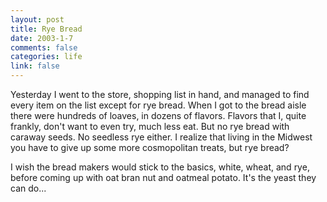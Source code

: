 ```yaml
--- 
layout: post
title: Rye Bread
date: 2003-1-7
comments: false
categories: life
link: false
---
```

Yesterday I went to the store, shopping list in hand, and managed to find every item on the list except for rye bread. When I got to the bread aisle there were hundreds of loaves, in dozens of flavors. Flavors that I, quite frankly, don't want to even try, much less eat. But no rye bread with caraway seeds. No seedless rye either. I realize that living in the Midwest you have to give up some more cosmopolitan treats, but rye bread?

I wish the bread makers would stick to the basics, white, wheat, and rye, before coming up with oat bran nut and oatmeal potato. It's the yeast they can do...
